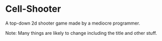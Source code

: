 # Cell-Shooter
A top-down 2d shooter game made by a mediocre programmer.

Note:
  Many things are likely to change including the title and other stuff.
